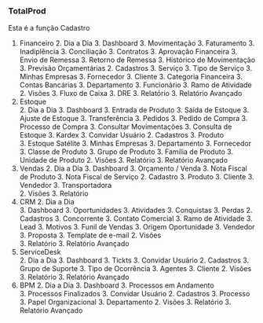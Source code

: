 ### TotalProd
<!-- ![print](doc/prints/FINANCEIRO/Cadastros/Serviço.png) -->

Esta é a função Cadastro

<!--topicos  -->
1. Financeiro
    2. Dia a Dia
        3. Dashboard
        3. Movimentação
        3. Faturamento
        3. Inadiplência
        3. Conciliação
        3. Contratos
        3. Aprovação Financeira
        3. Envio de Remessa
        3. Retorno de Remessa
        3. Histórico de Movimentação
        3. Previsão Orçamentárias
    2. Cadastros
        3. Serviço
        3. Tipo de Serviço
        3. Minhas Empresas
        3. Fornecedor
        3. Cliente
        3. Categoria Financeira
        3. Contas Bancárias
        3. Departamento
        3. Funcionário
        3. Ramo de Atividade
    2. Visões
        3. Fluxo de Caixa
        3. DRE
        3. Relatório
        3. Relatório Avançado
1. Estoque     
    2. Dia a Dia
        3. Dashboard
        3. Entrada de Produto
        3. Saída de Estoque
        3. Ajuste de Estoque
        3. Transferência
        3. Pedidos
        3. Pedido de Compra
        3. Processo de Compra
        3. Consultar Movimentações
        3. Consulta de Estoque
        3. Kardex
        3. Convidar Usuário
    2. Cadastros
        3. Produto  
        3. Estoque Satélite
        3. Minhas Empresas
        3. Departamento
        3. Fornecedor
        3. Classe de Produto
        3. Grupo de Produto
        3. Família de Produto
        3. Unidade de Produto
    2.  Visões
        3. Relatório
        3. Relatório Avançado
1. Vendas
    2. Dia a Dia
        3. Dashboard
        3. Orçamento / Venda
        3. Nota Fiscal de Produto
        3. Nota Fiscal de Serviço
    2. Cadastro
        3. Produto
        3. Cliente
        3. Vendedor
        3. Transportadora        
    2. Visões
        3. Relatório
1. CRM
    2. Dia a Dia             
        3. Dashboard
        3. Oportunidades
        3. Atividades
        3. Conquistas
        3. Perdas
    2. Cadastros
        3. Concorrente
        3. Contato Comercial
        3. Ramo de Atividade
        3. Lead
        3. Motivos
        3. Funil de Vendas
        3. Origem Oportunidade
        3. Vendedor
        3. Proposta
        3. Template de e-mail
    2. Visões  
        3. Relatório
        3. Relatório Avançado
1. ServiceDesk        
    2. Dia a Dia
        3. Dashboard
        3. Tickts
        3. Convidar Usuário
    2. Cadastros
        3. Grupo de Suporte
        3. Tipo de Ocorrência
        3. Agentes
        3. Cliente
    2. Visões
        3. Relatório
        3. Relatório Avançado
1.  BPM
    2. Dia a Dia
        3. Dashboard
        3. Processos em Andamento                   
        3. Processos Finalizados
        3. Convidar Usuário
    2. Cadastros
        3. Processo
        3. Papel Organizacional
        3. Departamento
    2. Visões
        3. Relatório
        3. Relatório Avançado     
